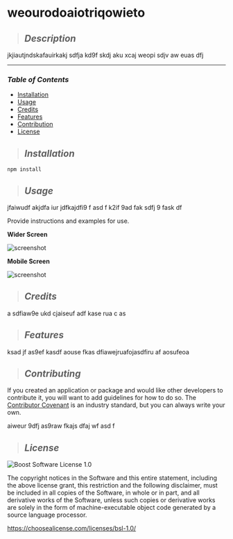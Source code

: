 # **weourodoaiotriqowieto**

>## **_Description_**

jkjiautjndskafauirkakj sdfja kd9f skdj aku xcaj weopi sdjv aw euas dfj

---
### **_Table of Contents_**

* [Installation](#installation)
* [Usage](#usage)
* [Credits](#credits)
* [Features](#features)
* [Contribution](#contribution)
* [License](#license)

>## **_Installation_**

```
npm install
```



>## **_Usage_**

jfaiwudf akjdfa iur jdfkajdfi9 f asd f k2if 9ad fak sdfj 9 fask df 

Provide instructions and examples for use.

**Wider Screen**

![screenshot](./assets/images/screenshot.png)

**Mobile Screen**

![screenshot](./assets/images/mobile-screenshot.png)


>## **_Credits_**

a sdfiaw9e ukd cjaiseuf adf kase rua c as


>## **_Features_**

ksad jf as9ef kasdf aouse fkas dfiawejruafojasdfiru af aosufeoa 


>## **_Contributing_**

If you created an application or package and would like other developers to contribute it, you will want to add guidelines for how to do so. The [Contributor Covenant](https://www.contributor-covenant.org/) is an industry standard, but you can always write your own.

aiweur 9dfj as9raw fkajs dfaj wf asd f


>## **_License_**

![Boost Software License 1.0](https://img.shields.io/badge/license-Boost%20Software%20License%201.0-green.svg)

The copyright notices in the Software and this entire statement, including
the above license grant, this restriction and the following disclaimer,
must be included in all copies of the Software, in whole or in part, and
all derivative works of the Software, unless such copies or derivative
works are solely in the form of machine-executable object code generated by
a source language processor.

https://choosealicense.com/licenses/bsl-1.0/

